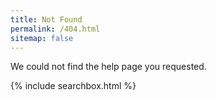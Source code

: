 ```yaml
---
title: Not Found
permalink: /404.html
sitemap: false
---
```


We could not find the help page you requested.

{% include searchbox.html %}
